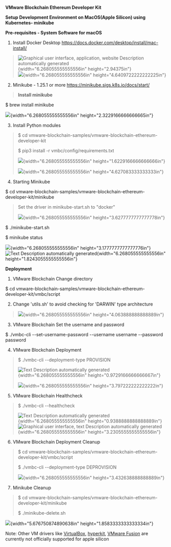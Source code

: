 
**VMware Blockchain Ethereum Developer Kit**

**Setup Development Environment on MacOS(Apple Silicon) using
Kubernetes- minikube**

**Pre-requisites - System Software for macOS**

1.  Install Docker Desktop
    <https://docs.docker.com/desktop/install/mac-install/>

> ![Graphical user interface, application, website Description
> automatically
> generated](./media/image1.png){width="6.268055555555556in"
> height="2.94375in"}\
> ![](./media/image2.png){width="6.268055555555556in"
> height="4.6409722222222225in"}

2.  Minikube - 1.25.1 or more <https://minikube.sigs.k8s.io/docs/start/>

> **Install minikube**

\$ brew install minikube

![](./media/image3.png){width="6.268055555555556in"
height="2.3229166666666665in"}

3.  Install Python modules

> \$ cd
> vmware-blockchain-samples/vmware-blockchain-ethereum-developer-kit
>
> \$ pip3 install -r vmbc/config/requirements.txt
>
> ![](./media/image4.png){width="6.268055555555556in"
> height="1.6229166666666666in"}
>
> ![](./media/image5.png){width="6.268055555555556in"
> height="4.627083333333333in"}

4.  Starting Minikube

\$ cd
vmware-blockchain-samples/vmware-blockchain-ethereum-developer-kit/minikube

> Set the driver in minikube-start.sh to "docker"
>
> ![](./media/image6.png){width="6.268055555555556in"
> height="3.6277777777777778in"}

\$ ./minikube-start.sh

\$ minikube status

![](./media/image7.png){width="6.268055555555556in"
height="3.1777777777777776in"}![Text Description automatically
generated](./media/image8.png){width="6.268055555555556in"
height="1.8243055555555556in"}

**Deployment**

1.  VMware Blockchain Change directory

\$ cd
vmware-blockchain-samples/vmware-blockchain-ethereum-developer-kit/vmbc/script

2.  Change 'utils.sh' to avoid checking for 'DARWIN' type architecture

> ![](./media/image9.png){width="6.268055555555556in"
> height="4.063888888888889in"}

3.  VMware Blockchain Set the username and password

\$ ./vmbc-cli \--set-username-password \--username username \--password
password

4.  VMware Blockchain Deployment

> \$ ./vmbc-cli \--deployment-type PROVISION
>
> ![Text Description automatically
> generated](./media/image10.png){width="6.268055555555556in"
> height="0.9729166666666667in"}
>
> ![](./media/image11.png){width="6.268055555555556in"
> height="3.797222222222222in"}

5.  VMware Blockchain Healthcheck

> \$ ./vmbc-cli --healthcheck
>
> ![Text Description automatically
> generated](./media/image12.png){width="6.268055555555556in"
> height="0.9388888888888889in"}![Graphical user interface, text
> Description automatically
> generated](./media/image13.png){width="6.268055555555556in"
> height="3.2305555555555556in"}

6.  VMware Blockchain Deployment Cleanup

> \$ cd
> vmware-blockchain-samples/vmware-blockchain-ethereum-developer-kit/vmbc/script
>
> \$ ./vmbc-cli \--deployment-type DEPROVISION
>
> ![](./media/image14.png){width="6.268055555555556in"
> height="3.432638888888889in"}

7.  Minikube Cleanup

> \$ cd
> vmware-blockchain-samples/vmware-blockchain-ethereum-developer-kit/minikube
>
> \$ ./minikube-delete.sh

![](./media/image15.png){width="5.676750874890638in"
height="1.8583333333333334in"}

Note: Other VM drivers like [VirtualBox](https://www.virtualbox.org/),
[hyperkit](https://github.com/kubernetes/minikube/issues/11885), [VMware
Fusion](https://discussions.apple.com/thread/253530590) are currently
not officially supported for apple silicon
